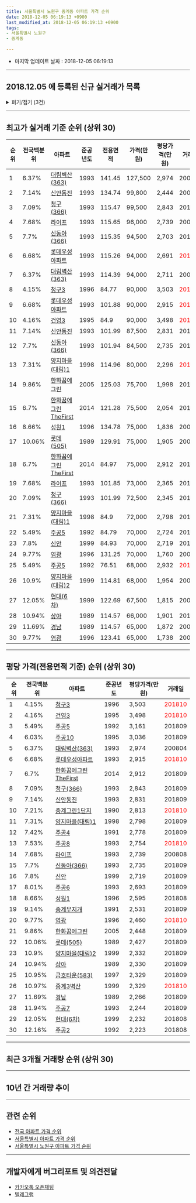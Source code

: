 ```yaml
---
title: 서울특별시 노원구 중계동 아파트 가격 순위
date: 2018-12-05 06:19:13 +0900
last_modified_at: 2018-12-05 06:19:13 +0900
tags:
- 서울특별시 노원구
- 중계동

---
```


* 마지막 업데이트 날짜 : 2018-12-05 06:19:13

---

## 2018.12.05 에 등록된 신규 실거래가 목록

<details>
<summary>펴기/접기 (3건)</summary>
<div markdown="1">

|아파트|전국백분위|준공년도|전용면적|가격(만원)|평당가격(만원)|거래일|
|---|---|---|---|---|---|---|
|[건영3](https://search.naver.com/search.naver?query=%EC%84%9C%EC%9A%B8%ED%8A%B9%EB%B3%84%EC%8B%9C+%EB%85%B8%EC%9B%90%EA%B5%AC+%EC%A4%91%EA%B3%84%EB%8F%99+%EA%B1%B4%EC%98%813)|4.16%|1995|84.9|86,000|3,342|<span style="color:red">201810</span>|
|[금호타운(583)](https://search.naver.com/search.naver?query=%EC%84%9C%EC%9A%B8%ED%8A%B9%EB%B3%84%EC%8B%9C+%EB%85%B8%EC%9B%90%EA%B5%AC+%EC%A4%91%EA%B3%84%EB%8F%99+%EA%B8%88%ED%98%B8%ED%83%80%EC%9A%B4%28583%29)|10.95%|1997|84.98|58,000|2,252|<span style="color:red">201810</span>|
|[현대(6차)](https://search.naver.com/search.naver?query=%EC%84%9C%EC%9A%B8%ED%8A%B9%EB%B3%84%EC%8B%9C+%EB%85%B8%EC%9B%90%EA%B5%AC+%EC%A4%91%EA%B3%84%EB%8F%99+%ED%98%84%EB%8C%80%286%EC%B0%A8%29)|12.05%|1999|59.84|36,500|2,012|<span style="color:red">201811</span>|


</div>
</details>

---

## 최고가 실거래 기준 순위 (상위 30)


|순위|전국백분위|아파트|준공년도|전용면적|가격(만원)|평당가격(만원)|거래일|
|---|---|---|---|---|---|---|---|
|1|6.37%|[대림벽산(363)](https://search.naver.com/search.naver?query=%EC%84%9C%EC%9A%B8%ED%8A%B9%EB%B3%84%EC%8B%9C+%EB%85%B8%EC%9B%90%EA%B5%AC+%EC%A4%91%EA%B3%84%EB%8F%99+%EB%8C%80%EB%A6%BC%EB%B2%BD%EC%82%B0%28363%29)|1993|141.45|127,500|2,974|200804|
|2|7.14%|[신안동진](https://search.naver.com/search.naver?query=%EC%84%9C%EC%9A%B8%ED%8A%B9%EB%B3%84%EC%8B%9C+%EB%85%B8%EC%9B%90%EA%B5%AC+%EC%A4%91%EA%B3%84%EB%8F%99+%EC%8B%A0%EC%95%88%EB%8F%99%EC%A7%84)|1993|134.74|99,800|2,444|200804|
|3|7.09%|[청구(366)](https://search.naver.com/search.naver?query=%EC%84%9C%EC%9A%B8%ED%8A%B9%EB%B3%84%EC%8B%9C+%EB%85%B8%EC%9B%90%EA%B5%AC+%EC%A4%91%EA%B3%84%EB%8F%99+%EC%B2%AD%EA%B5%AC%28366%29)|1993|115.47|99,500|2,843|201809|
|4|7.68%|[라이프](https://search.naver.com/search.naver?query=%EC%84%9C%EC%9A%B8%ED%8A%B9%EB%B3%84%EC%8B%9C+%EB%85%B8%EC%9B%90%EA%B5%AC+%EC%A4%91%EA%B3%84%EB%8F%99+%EB%9D%BC%EC%9D%B4%ED%94%84)|1993|115.65|96,000|2,739|200808|
|5|7.7%|[신동아(366)](https://search.naver.com/search.naver?query=%EC%84%9C%EC%9A%B8%ED%8A%B9%EB%B3%84%EC%8B%9C+%EB%85%B8%EC%9B%90%EA%B5%AC+%EC%A4%91%EA%B3%84%EB%8F%99+%EC%8B%A0%EB%8F%99%EC%95%84%28366%29)|1993|115.35|94,500|2,703|201809|
|6|6.68%|[롯데우성아파트](https://search.naver.com/search.naver?query=%EC%84%9C%EC%9A%B8%ED%8A%B9%EB%B3%84%EC%8B%9C+%EB%85%B8%EC%9B%90%EA%B5%AC+%EC%A4%91%EA%B3%84%EB%8F%99+%EB%A1%AF%EB%8D%B0%EC%9A%B0%EC%84%B1%EC%95%84%ED%8C%8C%ED%8A%B8)|1993|115.26|94,000|2,691|<span style="color:red">201810</span>|
|7|6.37%|[대림벽산(363)](https://search.naver.com/search.naver?query=%EC%84%9C%EC%9A%B8%ED%8A%B9%EB%B3%84%EC%8B%9C+%EB%85%B8%EC%9B%90%EA%B5%AC+%EC%A4%91%EA%B3%84%EB%8F%99+%EB%8C%80%EB%A6%BC%EB%B2%BD%EC%82%B0%28363%29)|1993|114.39|94,000|2,711|200806|
|8|4.15%|[청구3](https://search.naver.com/search.naver?query=%EC%84%9C%EC%9A%B8%ED%8A%B9%EB%B3%84%EC%8B%9C+%EB%85%B8%EC%9B%90%EA%B5%AC+%EC%A4%91%EA%B3%84%EB%8F%99+%EC%B2%AD%EA%B5%AC3)|1996|84.77|90,000|3,503|<span style="color:red">201810</span>|
|9|6.68%|[롯데우성아파트](https://search.naver.com/search.naver?query=%EC%84%9C%EC%9A%B8%ED%8A%B9%EB%B3%84%EC%8B%9C+%EB%85%B8%EC%9B%90%EA%B5%AC+%EC%A4%91%EA%B3%84%EB%8F%99+%EB%A1%AF%EB%8D%B0%EC%9A%B0%EC%84%B1%EC%95%84%ED%8C%8C%ED%8A%B8)|1993|101.88|90,000|2,915|<span style="color:red">201810</span>|
|10|4.16%|[건영3](https://search.naver.com/search.naver?query=%EC%84%9C%EC%9A%B8%ED%8A%B9%EB%B3%84%EC%8B%9C+%EB%85%B8%EC%9B%90%EA%B5%AC+%EC%A4%91%EA%B3%84%EB%8F%99+%EA%B1%B4%EC%98%813)|1995|84.9|90,000|3,498|<span style="color:red">201810</span>|
|11|7.14%|[신안동진](https://search.naver.com/search.naver?query=%EC%84%9C%EC%9A%B8%ED%8A%B9%EB%B3%84%EC%8B%9C+%EB%85%B8%EC%9B%90%EA%B5%AC+%EC%A4%91%EA%B3%84%EB%8F%99+%EC%8B%A0%EC%95%88%EB%8F%99%EC%A7%84)|1993|101.99|87,500|2,831|201809|
|12|7.7%|[신동아(366)](https://search.naver.com/search.naver?query=%EC%84%9C%EC%9A%B8%ED%8A%B9%EB%B3%84%EC%8B%9C+%EB%85%B8%EC%9B%90%EA%B5%AC+%EC%A4%91%EA%B3%84%EB%8F%99+%EC%8B%A0%EB%8F%99%EC%95%84%28366%29)|1993|101.94|84,500|2,735|201809|
|13|7.31%|[양지마을(대림)1](https://search.naver.com/search.naver?query=%EC%84%9C%EC%9A%B8%ED%8A%B9%EB%B3%84%EC%8B%9C+%EB%85%B8%EC%9B%90%EA%B5%AC+%EC%A4%91%EA%B3%84%EB%8F%99+%EC%96%91%EC%A7%80%EB%A7%88%EC%9D%84%28%EB%8C%80%EB%A6%BC%291)|1998|114.96|80,000|2,296|<span style="color:red">201810</span>|
|14|9.86%|[한화꿈에그린](https://search.naver.com/search.naver?query=%EC%84%9C%EC%9A%B8%ED%8A%B9%EB%B3%84%EC%8B%9C+%EB%85%B8%EC%9B%90%EA%B5%AC+%EC%A4%91%EA%B3%84%EB%8F%99+%ED%95%9C%ED%99%94%EA%BF%88%EC%97%90%EA%B7%B8%EB%A6%B0)|2005|125.03|75,700|1,998|201010|
|15|6.7%|[한화꿈에그린TheFirst](https://search.naver.com/search.naver?query=%EC%84%9C%EC%9A%B8%ED%8A%B9%EB%B3%84%EC%8B%9C+%EB%85%B8%EC%9B%90%EA%B5%AC+%EC%A4%91%EA%B3%84%EB%8F%99+%ED%95%9C%ED%99%94%EA%BF%88%EC%97%90%EA%B7%B8%EB%A6%B0TheFirst)|2014|121.28|75,500|2,054|201509|
|16|8.66%|[성원1](https://search.naver.com/search.naver?query=%EC%84%9C%EC%9A%B8%ED%8A%B9%EB%B3%84%EC%8B%9C+%EB%85%B8%EC%9B%90%EA%B5%AC+%EC%A4%91%EA%B3%84%EB%8F%99+%EC%84%B1%EC%9B%901)|1996|134.78|75,000|1,836|200909|
|17|10.06%|[롯데(505)](https://search.naver.com/search.naver?query=%EC%84%9C%EC%9A%B8%ED%8A%B9%EB%B3%84%EC%8B%9C+%EB%85%B8%EC%9B%90%EA%B5%AC+%EC%A4%91%EA%B3%84%EB%8F%99+%EB%A1%AF%EB%8D%B0%28505%29)|1989|129.91|75,000|1,905|200805|
|18|6.7%|[한화꿈에그린TheFirst](https://search.naver.com/search.naver?query=%EC%84%9C%EC%9A%B8%ED%8A%B9%EB%B3%84%EC%8B%9C+%EB%85%B8%EC%9B%90%EA%B5%AC+%EC%A4%91%EA%B3%84%EB%8F%99+%ED%95%9C%ED%99%94%EA%BF%88%EC%97%90%EA%B7%B8%EB%A6%B0TheFirst)|2014|84.97|75,000|2,912|201809|
|19|7.68%|[라이프](https://search.naver.com/search.naver?query=%EC%84%9C%EC%9A%B8%ED%8A%B9%EB%B3%84%EC%8B%9C+%EB%85%B8%EC%9B%90%EA%B5%AC+%EC%A4%91%EA%B3%84%EB%8F%99+%EB%9D%BC%EC%9D%B4%ED%94%84)|1993|101.85|73,000|2,365|201808|
|20|7.09%|[청구(366)](https://search.naver.com/search.naver?query=%EC%84%9C%EC%9A%B8%ED%8A%B9%EB%B3%84%EC%8B%9C+%EB%85%B8%EC%9B%90%EA%B5%AC+%EC%A4%91%EA%B3%84%EB%8F%99+%EC%B2%AD%EA%B5%AC%28366%29)|1993|101.99|72,500|2,345|201808|
|21|7.31%|[양지마을(대림)1](https://search.naver.com/search.naver?query=%EC%84%9C%EC%9A%B8%ED%8A%B9%EB%B3%84%EC%8B%9C+%EB%85%B8%EC%9B%90%EA%B5%AC+%EC%A4%91%EA%B3%84%EB%8F%99+%EC%96%91%EC%A7%80%EB%A7%88%EC%9D%84%28%EB%8C%80%EB%A6%BC%291)|1998|84.9|72,000|2,798|201809|
|22|5.49%|[주공5](https://search.naver.com/search.naver?query=%EC%84%9C%EC%9A%B8%ED%8A%B9%EB%B3%84%EC%8B%9C+%EB%85%B8%EC%9B%90%EA%B5%AC+%EC%A4%91%EA%B3%84%EB%8F%99+%EC%A3%BC%EA%B3%B55)|1992|84.79|70,000|2,724|201809|
|23|7.8%|[신안](https://search.naver.com/search.naver?query=%EC%84%9C%EC%9A%B8%ED%8A%B9%EB%B3%84%EC%8B%9C+%EB%85%B8%EC%9B%90%EA%B5%AC+%EC%A4%91%EA%B3%84%EB%8F%99+%EC%8B%A0%EC%95%88)|1999|84.93|70,000|2,719|201809|
|24|9.77%|[염광](https://search.naver.com/search.naver?query=%EC%84%9C%EC%9A%B8%ED%8A%B9%EB%B3%84%EC%8B%9C+%EB%85%B8%EC%9B%90%EA%B5%AC+%EC%A4%91%EA%B3%84%EB%8F%99+%EC%97%BC%EA%B4%91)|1996|131.25|70,000|1,760|200903|
|25|5.49%|[주공5](https://search.naver.com/search.naver?query=%EC%84%9C%EC%9A%B8%ED%8A%B9%EB%B3%84%EC%8B%9C+%EB%85%B8%EC%9B%90%EA%B5%AC+%EC%A4%91%EA%B3%84%EB%8F%99+%EC%A3%BC%EA%B3%B55)|1992|76.51|68,000|2,932|<span style="color:red">201810</span>|
|26|10.9%|[양지마을(대림)2](https://search.naver.com/search.naver?query=%EC%84%9C%EC%9A%B8%ED%8A%B9%EB%B3%84%EC%8B%9C+%EB%85%B8%EC%9B%90%EA%B5%AC+%EC%A4%91%EA%B3%84%EB%8F%99+%EC%96%91%EC%A7%80%EB%A7%88%EC%9D%84%28%EB%8C%80%EB%A6%BC%292)|1999|114.81|68,000|1,954|200803|
|27|12.05%|[현대(6차)](https://search.naver.com/search.naver?query=%EC%84%9C%EC%9A%B8%ED%8A%B9%EB%B3%84%EC%8B%9C+%EB%85%B8%EC%9B%90%EA%B5%AC+%EC%A4%91%EA%B3%84%EB%8F%99+%ED%98%84%EB%8C%80%286%EC%B0%A8%29)|1999|122.69|67,500|1,815|200804|
|28|10.94%|[상아](https://search.naver.com/search.naver?query=%EC%84%9C%EC%9A%B8%ED%8A%B9%EB%B3%84%EC%8B%9C+%EB%85%B8%EC%9B%90%EA%B5%AC+%EC%A4%91%EA%B3%84%EB%8F%99+%EC%83%81%EC%95%84)|1989|114.57|66,000|1,901|201806|
|29|11.69%|[경남](https://search.naver.com/search.naver?query=%EC%84%9C%EC%9A%B8%ED%8A%B9%EB%B3%84%EC%8B%9C+%EB%85%B8%EC%9B%90%EA%B5%AC+%EC%A4%91%EA%B3%84%EB%8F%99+%EA%B2%BD%EB%82%A8)|1989|114.57|65,000|1,872|200804|
|30|9.77%|[염광](https://search.naver.com/search.naver?query=%EC%84%9C%EC%9A%B8%ED%8A%B9%EB%B3%84%EC%8B%9C+%EB%85%B8%EC%9B%90%EA%B5%AC+%EC%A4%91%EA%B3%84%EB%8F%99+%EC%97%BC%EA%B4%91)|1996|123.41|65,000|1,738|200904|


---

## 평당 가격(전용면적 기준) 순위 (상위 30)


|순위|전국백분위|아파트|준공년도|평당가격(만원)|거래일|
|---|---|---|---|---|---|
|1|4.15%|[청구3](https://search.naver.com/search.naver?query=%EC%84%9C%EC%9A%B8%ED%8A%B9%EB%B3%84%EC%8B%9C+%EB%85%B8%EC%9B%90%EA%B5%AC+%EC%A4%91%EA%B3%84%EB%8F%99+%EC%B2%AD%EA%B5%AC3)|1996|3,503|<span style="color:red">201810</span>|
|2|4.16%|[건영3](https://search.naver.com/search.naver?query=%EC%84%9C%EC%9A%B8%ED%8A%B9%EB%B3%84%EC%8B%9C+%EB%85%B8%EC%9B%90%EA%B5%AC+%EC%A4%91%EA%B3%84%EB%8F%99+%EA%B1%B4%EC%98%813)|1995|3,498|<span style="color:red">201810</span>|
|3|5.49%|[주공5](https://search.naver.com/search.naver?query=%EC%84%9C%EC%9A%B8%ED%8A%B9%EB%B3%84%EC%8B%9C+%EB%85%B8%EC%9B%90%EA%B5%AC+%EC%A4%91%EA%B3%84%EB%8F%99+%EC%A3%BC%EA%B3%B55)|1992|3,161|201809|
|4|6.03%|[주공10](https://search.naver.com/search.naver?query=%EC%84%9C%EC%9A%B8%ED%8A%B9%EB%B3%84%EC%8B%9C+%EB%85%B8%EC%9B%90%EA%B5%AC+%EC%A4%91%EA%B3%84%EB%8F%99+%EC%A3%BC%EA%B3%B510)|1995|3,036|201809|
|5|6.37%|[대림벽산(363)](https://search.naver.com/search.naver?query=%EC%84%9C%EC%9A%B8%ED%8A%B9%EB%B3%84%EC%8B%9C+%EB%85%B8%EC%9B%90%EA%B5%AC+%EC%A4%91%EA%B3%84%EB%8F%99+%EB%8C%80%EB%A6%BC%EB%B2%BD%EC%82%B0%28363%29)|1993|2,974|200804|
|6|6.68%|[롯데우성아파트](https://search.naver.com/search.naver?query=%EC%84%9C%EC%9A%B8%ED%8A%B9%EB%B3%84%EC%8B%9C+%EB%85%B8%EC%9B%90%EA%B5%AC+%EC%A4%91%EA%B3%84%EB%8F%99+%EB%A1%AF%EB%8D%B0%EC%9A%B0%EC%84%B1%EC%95%84%ED%8C%8C%ED%8A%B8)|1993|2,915|<span style="color:red">201810</span>|
|7|6.7%|[한화꿈에그린TheFirst](https://search.naver.com/search.naver?query=%EC%84%9C%EC%9A%B8%ED%8A%B9%EB%B3%84%EC%8B%9C+%EB%85%B8%EC%9B%90%EA%B5%AC+%EC%A4%91%EA%B3%84%EB%8F%99+%ED%95%9C%ED%99%94%EA%BF%88%EC%97%90%EA%B7%B8%EB%A6%B0TheFirst)|2014|2,912|201809|
|8|7.09%|[청구(366)](https://search.naver.com/search.naver?query=%EC%84%9C%EC%9A%B8%ED%8A%B9%EB%B3%84%EC%8B%9C+%EB%85%B8%EC%9B%90%EA%B5%AC+%EC%A4%91%EA%B3%84%EB%8F%99+%EC%B2%AD%EA%B5%AC%28366%29)|1993|2,843|201809|
|9|7.14%|[신안동진](https://search.naver.com/search.naver?query=%EC%84%9C%EC%9A%B8%ED%8A%B9%EB%B3%84%EC%8B%9C+%EB%85%B8%EC%9B%90%EA%B5%AC+%EC%A4%91%EA%B3%84%EB%8F%99+%EC%8B%A0%EC%95%88%EB%8F%99%EC%A7%84)|1993|2,831|201809|
|10|7.21%|[중계그린1단지](https://search.naver.com/search.naver?query=%EC%84%9C%EC%9A%B8%ED%8A%B9%EB%B3%84%EC%8B%9C+%EB%85%B8%EC%9B%90%EA%B5%AC+%EC%A4%91%EA%B3%84%EB%8F%99+%EC%A4%91%EA%B3%84%EA%B7%B8%EB%A6%B01%EB%8B%A8%EC%A7%80)|1990|2,813|<span style="color:red">201810</span>|
|11|7.31%|[양지마을(대림)1](https://search.naver.com/search.naver?query=%EC%84%9C%EC%9A%B8%ED%8A%B9%EB%B3%84%EC%8B%9C+%EB%85%B8%EC%9B%90%EA%B5%AC+%EC%A4%91%EA%B3%84%EB%8F%99+%EC%96%91%EC%A7%80%EB%A7%88%EC%9D%84%28%EB%8C%80%EB%A6%BC%291)|1998|2,798|201809|
|12|7.42%|[주공4](https://search.naver.com/search.naver?query=%EC%84%9C%EC%9A%B8%ED%8A%B9%EB%B3%84%EC%8B%9C+%EB%85%B8%EC%9B%90%EA%B5%AC+%EC%A4%91%EA%B3%84%EB%8F%99+%EC%A3%BC%EA%B3%B54)|1991|2,778|201809|
|13|7.53%|[주공8](https://search.naver.com/search.naver?query=%EC%84%9C%EC%9A%B8%ED%8A%B9%EB%B3%84%EC%8B%9C+%EB%85%B8%EC%9B%90%EA%B5%AC+%EC%A4%91%EA%B3%84%EB%8F%99+%EC%A3%BC%EA%B3%B58)|1993|2,754|<span style="color:red">201810</span>|
|14|7.68%|[라이프](https://search.naver.com/search.naver?query=%EC%84%9C%EC%9A%B8%ED%8A%B9%EB%B3%84%EC%8B%9C+%EB%85%B8%EC%9B%90%EA%B5%AC+%EC%A4%91%EA%B3%84%EB%8F%99+%EB%9D%BC%EC%9D%B4%ED%94%84)|1993|2,739|200808|
|15|7.7%|[신동아(366)](https://search.naver.com/search.naver?query=%EC%84%9C%EC%9A%B8%ED%8A%B9%EB%B3%84%EC%8B%9C+%EB%85%B8%EC%9B%90%EA%B5%AC+%EC%A4%91%EA%B3%84%EB%8F%99+%EC%8B%A0%EB%8F%99%EC%95%84%28366%29)|1993|2,735|201809|
|16|7.8%|[신안](https://search.naver.com/search.naver?query=%EC%84%9C%EC%9A%B8%ED%8A%B9%EB%B3%84%EC%8B%9C+%EB%85%B8%EC%9B%90%EA%B5%AC+%EC%A4%91%EA%B3%84%EB%8F%99+%EC%8B%A0%EC%95%88)|1999|2,719|201809|
|17|8.01%|[주공6](https://search.naver.com/search.naver?query=%EC%84%9C%EC%9A%B8%ED%8A%B9%EB%B3%84%EC%8B%9C+%EB%85%B8%EC%9B%90%EA%B5%AC+%EC%A4%91%EA%B3%84%EB%8F%99+%EC%A3%BC%EA%B3%B56)|1993|2,693|201809|
|18|8.66%|[성원1](https://search.naver.com/search.naver?query=%EC%84%9C%EC%9A%B8%ED%8A%B9%EB%B3%84%EC%8B%9C+%EB%85%B8%EC%9B%90%EA%B5%AC+%EC%A4%91%EA%B3%84%EB%8F%99+%EC%84%B1%EC%9B%901)|1996|2,595|201808|
|19|9.14%|[중계무지개](https://search.naver.com/search.naver?query=%EC%84%9C%EC%9A%B8%ED%8A%B9%EB%B3%84%EC%8B%9C+%EB%85%B8%EC%9B%90%EA%B5%AC+%EC%A4%91%EA%B3%84%EB%8F%99+%EC%A4%91%EA%B3%84%EB%AC%B4%EC%A7%80%EA%B0%9C)|1991|2,531|201809|
|20|9.77%|[염광](https://search.naver.com/search.naver?query=%EC%84%9C%EC%9A%B8%ED%8A%B9%EB%B3%84%EC%8B%9C+%EB%85%B8%EC%9B%90%EA%B5%AC+%EC%A4%91%EA%B3%84%EB%8F%99+%EC%97%BC%EA%B4%91)|1996|2,460|<span style="color:red">201810</span>|
|21|9.86%|[한화꿈에그린](https://search.naver.com/search.naver?query=%EC%84%9C%EC%9A%B8%ED%8A%B9%EB%B3%84%EC%8B%9C+%EB%85%B8%EC%9B%90%EA%B5%AC+%EC%A4%91%EA%B3%84%EB%8F%99+%ED%95%9C%ED%99%94%EA%BF%88%EC%97%90%EA%B7%B8%EB%A6%B0)|2005|2,448|201809|
|22|10.06%|[롯데(505)](https://search.naver.com/search.naver?query=%EC%84%9C%EC%9A%B8%ED%8A%B9%EB%B3%84%EC%8B%9C+%EB%85%B8%EC%9B%90%EA%B5%AC+%EC%A4%91%EA%B3%84%EB%8F%99+%EB%A1%AF%EB%8D%B0%28505%29)|1989|2,427|201809|
|23|10.9%|[양지마을(대림)2](https://search.naver.com/search.naver?query=%EC%84%9C%EC%9A%B8%ED%8A%B9%EB%B3%84%EC%8B%9C+%EB%85%B8%EC%9B%90%EA%B5%AC+%EC%A4%91%EA%B3%84%EB%8F%99+%EC%96%91%EC%A7%80%EB%A7%88%EC%9D%84%28%EB%8C%80%EB%A6%BC%292)|1999|2,332|201809|
|24|10.94%|[상아](https://search.naver.com/search.naver?query=%EC%84%9C%EC%9A%B8%ED%8A%B9%EB%B3%84%EC%8B%9C+%EB%85%B8%EC%9B%90%EA%B5%AC+%EC%A4%91%EA%B3%84%EB%8F%99+%EC%83%81%EC%95%84)|1989|2,330|201809|
|25|10.95%|[금호타운(583)](https://search.naver.com/search.naver?query=%EC%84%9C%EC%9A%B8%ED%8A%B9%EB%B3%84%EC%8B%9C+%EB%85%B8%EC%9B%90%EA%B5%AC+%EC%A4%91%EA%B3%84%EB%8F%99+%EA%B8%88%ED%98%B8%ED%83%80%EC%9A%B4%28583%29)|1997|2,329|201809|
|26|10.97%|[중계3벽산](https://search.naver.com/search.naver?query=%EC%84%9C%EC%9A%B8%ED%8A%B9%EB%B3%84%EC%8B%9C+%EB%85%B8%EC%9B%90%EA%B5%AC+%EC%A4%91%EA%B3%84%EB%8F%99+%EC%A4%91%EA%B3%843%EB%B2%BD%EC%82%B0)|1999|2,329|<span style="color:red">201810</span>|
|27|11.69%|[경남](https://search.naver.com/search.naver?query=%EC%84%9C%EC%9A%B8%ED%8A%B9%EB%B3%84%EC%8B%9C+%EB%85%B8%EC%9B%90%EA%B5%AC+%EC%A4%91%EA%B3%84%EB%8F%99+%EA%B2%BD%EB%82%A8)|1989|2,266|201809|
|28|11.94%|[주공7](https://search.naver.com/search.naver?query=%EC%84%9C%EC%9A%B8%ED%8A%B9%EB%B3%84%EC%8B%9C+%EB%85%B8%EC%9B%90%EA%B5%AC+%EC%A4%91%EA%B3%84%EB%8F%99+%EC%A3%BC%EA%B3%B57)|1993|2,244|201809|
|29|12.05%|[현대(6차)](https://search.naver.com/search.naver?query=%EC%84%9C%EC%9A%B8%ED%8A%B9%EB%B3%84%EC%8B%9C+%EB%85%B8%EC%9B%90%EA%B5%AC+%EC%A4%91%EA%B3%84%EB%8F%99+%ED%98%84%EB%8C%80%286%EC%B0%A8%29)|1999|2,232|201808|
|30|12.16%|[주공2](https://search.naver.com/search.naver?query=%EC%84%9C%EC%9A%B8%ED%8A%B9%EB%B3%84%EC%8B%9C+%EB%85%B8%EC%9B%90%EA%B5%AC+%EC%A4%91%EA%B3%84%EB%8F%99+%EC%A3%BC%EA%B3%B52)|1992|2,223|201808|


---

## 최근 3개월 거래량 순위 (상위 30)


<div style="width:100%;">
    <canvas id="deal_count_ranking" height="377"></canvas>
</div>


<script>
new Chart(document.getElementById("deal_count_ranking"), {
    type: 'horizontalBar',
    data: {
        labels: ['중계무지개', '중계그린1단지', '주공2', '건영3', '주공5', '청구3', '주공4', '염광', '삼성', '대림벽산(363)', '주공8', '현대(6차)', '양지마을(대림)1', '롯데우성아파트', '중앙하이츠1', '중계3벽산', '청구(366)', '경남', '성원1', '현대1(4차)', '금호타운(583)', '롯데(505)', '현대그린', '성원2', '동진', '삼창타워주상프라자', '청암3단지(582)', '한화꿈에그린', '현대2(4차)'],
        datasets: [{
            label: '실거래 수',
            data: [10, 7, 7, 7, 5, 3, 3, 3, 3, 3, 3, 2, 2, 2, 2, 2, 2, 1, 1, 1, 1, 1, 1, 1, 1, 1, 1, 1, 1],
            borderColor: "rgba(255, 0, 128, 1)",
            backgroundColor: "rgba(255, 0, 128, 0.5)",
            fill: false,
        }]
    },
    options: {
        responsive: true,
        title: {
            display: true,
            text: '최근 3개월 거래량 순위'
        },
        tooltips: {
            mode: 'index',
            intersect: false,
            callbacks: {
                title: function(tooltipItems, data) {
                    return "실거래 수:";
                },
                label: function(tooltipItem, data) {
                    return data.labels[tooltipItem.index] + ": " + tooltipItem.xLabel;
                }
            }
        },
        hover: {
            mode: 'nearest',
            intersect: true
        },
        scales: {
            xAxes: [{
                display: true,
                scaleLabel: {
                    display: true,
                    labelString: '실거래 수'
                },
                ticks: {
                    suggestedMin: 0,
                }
            }],
            yAxes: [{
                display: true,
                ticks: {
                    autoSkip: false,
                    callback: function(value, index, values) {
                        if (value.length > 15)
                            return value.substr(0, 13) + "...";
                        else
                            return value;
                    }
                },
                scaleLabel: {
                    display: false,
                }
            }]
        }
    }
});

</script>


---

## 10년 간 거래량 추이


<div style="width:100%;">
    <canvas id="deal_progress" height="250"></canvas>
</div>

<script>
new Chart(document.getElementById("deal_progress"), {
    type: 'line',
    data: {
        labels: ['200812','200901','200902','200903','200904','200905','200906','200907','200908','200909','200910','200911','200912','201001','201002','201003','201004','201005','201006','201007','201008','201009','201010','201011','201012','201101','201102','201103','201104','201105','201106','201107','201108','201109','201110','201111','201112','201201','201202','201203','201204','201205','201206','201207','201208','201209','201210','201211','201212','201301','201302','201303','201304','201305','201306','201307','201308','201309','201310','201311','201312','201401','201402','201403','201404','201405','201406','201407','201408','201409','201410','201411','201412','201501','201502','201503','201504','201505','201506','201507','201508','201509','201510','201511','201512','201601','201602','201603','201604','201605','201606','201607','201608','201609','201610','201611','201612','201701','201702','201703','201704','201705','201706','201707','201708','201709','201710','201711','201712','201801','201802','201803','201804','201805','201806','201807','201808','201809','201810','201811','201812'],
        datasets: [{
            label: '실거래 수',
            pointRadius: 1,
            data: [35, 55, 125, 114, 197, 181, 241, 163, 228, 173, 67, 86, 60, 95, 54, 57, 51, 57, 65, 45, 51, 94, 131, 193, 141, 171, 138, 79, 82, 72, 84, 84, 98, 113, 81, 95, 81, 66, 82, 89, 59, 42, 53, 43, 37, 73, 122, 122, 103, 83, 80, 162, 137, 134, 116, 67, 120, 170, 182, 112, 134, 166, 203, 150, 110, 101, 102, 124, 201, 213, 175, 141, 153, 192, 166, 327, 220, 220, 236, 218, 187, 284, 246, 144, 120, 116, 116, 174, 171, 159, 281, 289, 237, 279, 352, 177, 131, 95, 123, 200, 187, 320, 349, 512, 100, 123, 112, 137, 166, 322, 247, 181, 80, 98, 106, 172, 461, 209, 65, 12, 1],
            borderColor: "rgba(255, 201, 14, 1)",
            backgroundColor: "rgba(255, 201, 14, 0.5)",
            fill: true,
        }]
    },
    options: {
        responsive: true,
        title: {
            display: true,
            text: '10년간 거래량 추이'
        },
        tooltips: {
            mode: 'index',
            intersect: false,
        },
        hover: {
            mode: 'nearest',
            intersect: true
        },
        scales: {
            xAxes: [{
                display: true,
                scaleLabel: {
                    display: true,
                    labelString: '년/월'
                }
            }],
            yAxes: [{
                display: true,
                ticks: {
                    suggestedMin: 0,
                },
                scaleLabel: {
                    display: true,
                    labelString: '실거래 수'
                }
            }]
        }
    }
});

</script>


---

## 관련 순위

- [전국 아파트 가격 순위](https://inasie.github.io/apt-ranking/전국)
- [서울특별시 아파트 가격 순위](https://inasie.github.io/apt-ranking/서울특별시)
- [서울특별시 노원구 아파트 가격 순위](https://inasie.github.io/apt-ranking/서울특별시-노원구)


---

## 개발자에게 버그리포트 및 의견전달

- [카카오톡 오픈채팅](https://open.kakao.com/o/gLJUAP4)
- [텔레그램](https://t.me/inasie)

